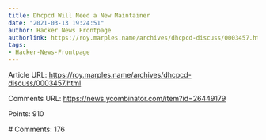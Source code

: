 ```yaml
---
title: Dhcpcd Will Need a New Maintainer
date: "2021-03-13 19:24:51"
author: Hacker News Frontpage
authorlink: https://roy.marples.name/archives/dhcpcd-discuss/0003457.html
tags:
- Hacker-News-Frontpage
---
```


<p>Article URL: <a href="https://roy.marples.name/archives/dhcpcd-discuss/0003457.html">https://roy.marples.name/archives/dhcpcd-discuss/0003457.html</a></p>
<p>Comments URL: <a href="https://news.ycombinator.com/item?id=26449179">https://news.ycombinator.com/item?id=26449179</a></p>
<p>Points: 910</p>
<p># Comments: 176</p>
